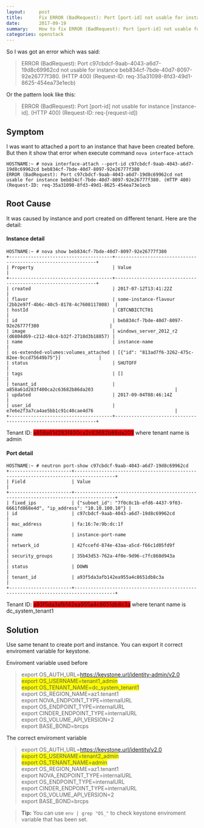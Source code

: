 ```yaml
---
layout:     post
title:      Fix ERROR (BadRequest): Port [port-id] not usable for instance [instance-id]
date:       2017-09-19
summary:   	How to fix ERROR (BadRequest): Port [port-id] not usable for instance [instance-id]. (HTTP 400) (Request-ID: req-[request-id])
categories: openstack
---
```


So I was got an error which was said:

> ERROR (BadRequest): Port c97cbdcf-9aab-4043-a6d7-19d8c69962cd not usable for instance beb834cf-7bde-40d7-8097-92e26777f380. (HTTP 400) (Request-ID: req-35a31098-8fd3-49d1-8625-454ea73e1ecb)

Or the pattern look like this:
> ERROR (BadRequest): Port [port-id] not usable for instance [instance-id]. (HTTP 400) (Request-ID: req-[request-id])

Symptom
-------------------

I was want to attached a port to an instance that have been created before. But then it show that error when execute command `nova interface-attach`

```
HOSTNAME:~ # nova interface-attach --port-id c97cbdcf-9aab-4043-a6d7-19d8c69962cd beb834cf-7bde-40d7-8097-92e26777f380
ERROR (BadRequest): Port c97cbdcf-9aab-4043-a6d7-19d8c69962cd not usable for instance beb834cf-7bde-40d7-8097-92e26777f380. (HTTP 400) (Request-ID: req-35a31098-8fd3-49d1-8625-454ea73e1ecb  
```

Root Cause
-------------------

It was caused by instance and port created on different tenant. Here are the detail:

#### Instance detail
```
HOSTNAME:~ # nova show beb834cf-7bde-40d7-8097-92e26777f380
+--------------------------------------+---------------------------------------------------------------+
| Property                             | Value                                                         |
+--------------------------------------+---------------------------------------------------------------+
| created                              | 2017-07-12T13:41:22Z                                          |
| flavor                               | some-instance-flavour (2bb2e97f-4b6c-40c5-8178-4c7608117808)  |
| hostId                               | CBTCNBICTCT01                                                 |
| id                                   | beb834cf-7bde-40d7-8097-92e26777f380                          |
| image                                | windows_server_2012_r2 (d6804d69-c212-48c4-b32f-2718d3b18857) |
| name                                 | instance-name                                                 |
| os-extended-volumes:volumes_attached | [{"id": "813ad7f6-3262-475c-82ee-9ccd75649b75"}]              |
| status                               | SHUTOFF                                                       |
| tags                                 | []                                                            |
| tenant_id                            | a858a61d283f400ca2c63682b86da203                              |
| updated                              | 2017-09-04T08:46:14Z                                          |
| user_id                              | e7e6e2f3a7ca4ae5bb1c91c40cae4d76                              |
+--------------------------------------+---------------------------------------------------------------+
```
Tenant ID: <span style="background-color: red;">a858a61d283f400ca2c63682b86da203</span> where tenant name is admin

#### Port detail
```
HOSTNAME:~ # neutron port-show c97cbdcf-9aab-4043-a6d7-19d8c69962cd
+-----------------------+-------------------------------------------------------------------------------------+
| Field                 | Value                                                                               |
+-----------------------+-------------------------------------------------------------------------------------+
| fixed_ips             | {"subnet_id": "7f0c8c1b-efd6-4437-9f03-6661fd868e4d", "ip_address": "10.10.100.10"} |
| id                    | c97cbdcf-9aab-4043-a6d7-19d8c69962cd                                                |
| mac_address           | fa:16:7e:9b:dc:1f                                                                   |
| name                  | instance-port-name                                                                  |
| network_id            | 42fccefd-874e-43aa-a5cd-f66c1d05fd9f                                                |
| security_groups       | 35b43d53-762a-4f0e-9d96-c7fc860d943a                                                |
| status                | DOWN                                                                                |
| tenant_id             | a93f5da3afb142ea955a4c8651db8c3a                                                    |
+-----------------------+-------------------------------------------------------------------------------------+
```
Tenant ID: <span style="background-color: red;">a93f5da3afb142ea955a4c8651db8c3a</span> where tenant name is dc_system_tenant1

Solution
-------------------

Use same tenant to create port and instance. You can export it correct enviroment variable for keystone.

Enviroment variable used before

> export OS_AUTH_URL=https://keystone.url/identity-admin/v2.0 <br>
> <span style="background-color: yellow;">export OS_USERNAME=tenant1_admin</span> <br>
> <span style="background-color: yellow;">export OS_TENANT_NAME=dc_system_tenant1</span> <br>
> export OS_REGION_NAME=az1.tenant1 <br>
> export NOVA_ENDPOINT_TYPE=internalURL <br>
> export OS_ENDPOINT_TYPE=internalURL <br>
> export CINDER_ENDPOINT_TYPE=internalURL <br>
> export OS_VOLUME_API_VERSION=2 <br>
> export BASE_BOND=brcps

The correct enviroment variable

> export OS_AUTH_URL=https://keystone.url/identity/v2.0 <br>
> <span style="background-color: yellow;">export OS_USERNAME=tenant2_admin</span> <br>
> <span style="background-color: yellow;">export OS_TENANT_NAME=admin</span> <br>
> export OS_REGION_NAME=az1.tenant1 <br>
> export NOVA_ENDPOINT_TYPE=internalURL <br>
> export OS_ENDPOINT_TYPE=internalURL <br>
> export CINDER_ENDPOINT_TYPE=internalURL <br>
> export OS_VOLUME_API_VERSION=2 <br>
> export BASE_BOND=brcps <br>

> **Tip:** You can use `env | grep "OS_"` to check keystone enviroment variable that has been set.  

